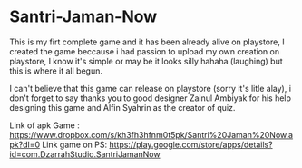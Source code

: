 # Santri-Jaman-Now
This is my firt complete game and it has been already alive on playstore, I created the game beccause i had passion to upload my own creation on playstore, I know it's simple or may be it looks silly hahaha (laughing) but this is where it all begun.

I can't believe that this game can release on playstore (sorry it's litle alay), i don't forget to say thanks you to good designer Zainul Ambiyak for his help designing this game and Alfin Syahrin as the creator of quiz.

Link of apk Game : https://www.dropbox.com/s/kh3fh3hfnm0t5pk/Santri%20Jaman%20Now.apk?dl=0
Link game on PS: https://play.google.com/store/apps/details?id=com.DzarrahStudio.SantriJamanNow
